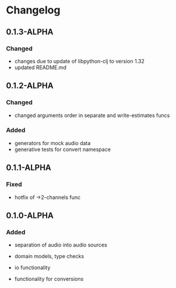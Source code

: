 # Changelog

## 0.1.3-ALPHA
### Changed
- changes due to update of libpython-clj to version 1.32
- updated README.md

## 0.1.2-ALPHA
### Changed
- changed arguments order in separate and write-estimates funcs
### Added
- generators for mock audio data
- generative tests for convert namespace

## 0.1.1-ALPHA
### Fixed
- hotfix of ->2-channels func

## 0.1.0-ALPHA
### Added
- separation of audio into audio sources

- domain models, type checks

- io functionality

- functionality for conversions

